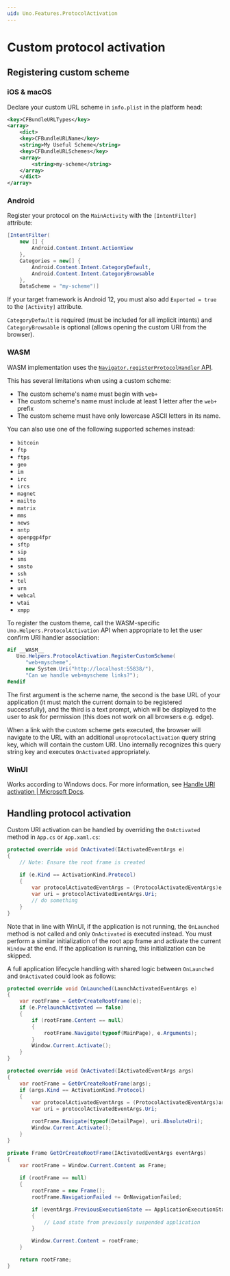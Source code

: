 ```yaml
---
uid: Uno.Features.ProtocolActivation
---
```


# Custom protocol activation

## Registering custom scheme

### iOS & macOS

Declare your custom URL scheme in `info.plist` in the platform head:

```xml
<key>CFBundleURLTypes</key>
<array>
    <dict>
    <key>CFBundleURLName</key>
    <string>My Useful Scheme</string>
    <key>CFBundleURLSchemes</key>
    <array>
        <string>my-scheme</string>
    </array>
    </dict>
</array>
```

### Android

Register your protocol on the `MainActivity` with the `[IntentFilter]` attribute:

```csharp
[IntentFilter(
    new [] {
        Android.Content.Intent.ActionView
    },
    Categories = new[] {
        Android.Content.Intent.CategoryDefault,
        Android.Content.Intent.CategoryBrowsable
    },
    DataScheme = "my-scheme")]
```

If your target framework is Android 12, you must also add `Exported = true` to the `[Activity]` attribute.

`CategoryDefault` is required (must be included for all implicit intents) and `CategoryBrowsable` is optional (allows opening the custom URI from the browser).

### WASM

WASM implementation uses the [`Navigator.registerProtocolHandler` API](https://developer.mozilla.org/en-US/docs/Web/API/Navigator/registerProtocolHandler).

This has several limitations when using a custom scheme:

- The custom scheme's name must begin with `web+`
- The custom scheme's name must include at least 1 letter after the `web+` prefix
- The custom scheme must have only lowercase ASCII letters in its name.

You can also use one of the following supported schemes instead:

- `bitcoin`
- `ftp`
- `ftps`
- `geo`
- `im`
- `irc`
- `ircs`
- `magnet`
- `mailto`
- `matrix`
- `mms`
- `news`
- `nntp`
- `openpgp4fpr`
- `sftp`
- `sip`
- `sms`
- `smsto`
- `ssh`
- `tel`
- `urn`
- `webcal`
- `wtai`
- `xmpp`

To register the custom theme, call the WASM-specific `Uno.Helpers.ProtocolActivation` API when appropriate to let the user confirm URI handler association:

```csharp
#if __WASM__
   Uno.Helpers.ProtocolActivation.RegisterCustomScheme(
      "web+myscheme",
      new System.Uri("http://localhost:55838/"), 
      "Can we handle web+myscheme links?");
#endif
```

The first argument is the scheme name, the second is the base URL of your application (it must match the current domain to be registered successfully), and the third is a text prompt, which will be displayed to the user to ask for permission (this does not work on all browsers e.g. edge).

When a link with the custom scheme gets executed, the browser will navigate to the URL with an additional `unoprotocolactivation` query string key, which will contain the custom URI. Uno internally recognizes this query string key and executes `OnActivated` appropriately.

### WinUI

Works according to Windows docs. For more information, see [Handle URI activation | Microsoft Docs](https://learn.microsoft.com/windows/uwp/launch-resume/handle-uri-activation).

## Handling protocol activation

Custom URI activation can be handled by overriding the `OnActivated` method in `App.cs` or `App.xaml.cs`:

```csharp
protected override void OnActivated(IActivatedEventArgs e)
{
    // Note: Ensure the root frame is created
    
    if (e.Kind == ActivationKind.Protocol)
    {
        var protocolActivatedEventArgs = (ProtocolActivatedEventArgs)e;
        var uri = protocolActivatedEventArgs.Uri;
        // do something
    }
}
```

Note that in line with WinUI, if the application is not running, the `OnLaunched` method is not called and only `OnActivated` is executed instead. You must perform a similar initialization of the root app frame and activate the current `Window` at the end. If the application is running, this initialization can be skipped.

A full application lifecycle handling with shared logic between `OnLaunched` and `OnActivated` could look as follows:

```csharp
protected override void OnLaunched(LaunchActivatedEventArgs e)
{
    var rootFrame = GetOrCreateRootFrame(e);
    if (e.PrelaunchActivated == false)
    {
        if (rootFrame.Content == null)
        {
            rootFrame.Navigate(typeof(MainPage), e.Arguments);
        }
        Window.Current.Activate();
    }
}

protected override void OnActivated(IActivatedEventArgs args)
{
    var rootFrame = GetOrCreateRootFrame(args);
    if (args.Kind == ActivationKind.Protocol)
    {
        var protocolActivatedEventArgs = (ProtocolActivatedEventArgs)args;
        var uri = protocolActivatedEventArgs.Uri;

        rootFrame.Navigate(typeof(DetailPage), uri.AbsoluteUri);
        Window.Current.Activate();
    }
}

private Frame GetOrCreateRootFrame(IActivatedEventArgs eventArgs)
{
    var rootFrame = Window.Current.Content as Frame;

    if (rootFrame == null)
    {
        rootFrame = new Frame();
        rootFrame.NavigationFailed += OnNavigationFailed;

        if (eventArgs.PreviousExecutionState == ApplicationExecutionState.Terminated)
        {
            // Load state from previously suspended application
        }

        Window.Current.Content = rootFrame;
    }

    return rootFrame;
}
```
